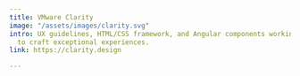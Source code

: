```yaml
---
title: VMware Clarity
image: "/assets/images/clarity.svg"
intro: UX guidelines, HTML/CSS framework, and Angular components working together
  to craft exceptional experiences.
link: https://clarity.design

---
```

